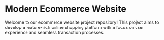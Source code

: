 # Modern Ecommerce Website
Welcome to our ecommerce website project repository! This project aims to develop a feature-rich online shopping platform with a focus on user experience and seamless transaction processes.
